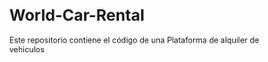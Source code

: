 # World-Car-Rental
 Este repositorio contiene el código de una Plataforma de alquiler de vehiculos 
